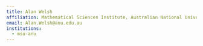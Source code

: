```yaml
---
title: Alan Welsh
affiliation: Mathematical Sciences Institute, Australian National University
email: Alan.Welsh@anu.edu.au
institutions:
  - msu-anu
---
```


